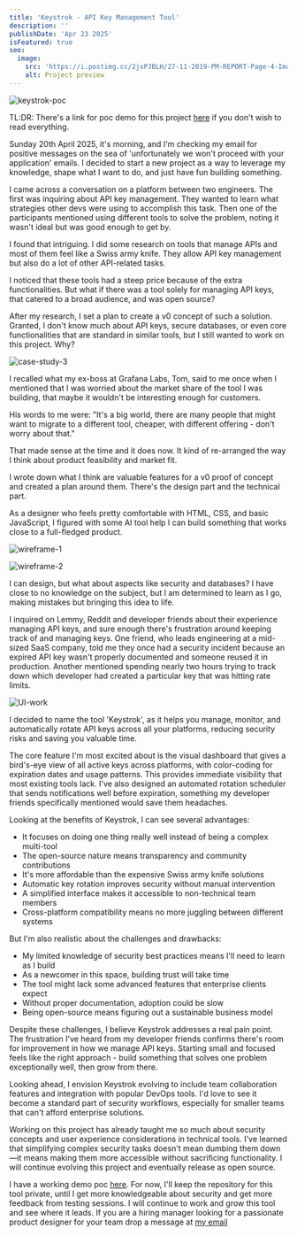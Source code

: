 ```yaml
---
title: 'Keystrok - API Key Management Tool'
description: ''
publishDate: 'Apr 23 2025'
isFeatured: true
seo:
  image:
    src: 'https://i.postimg.cc/2jxPJBLH/27-11-2019-PM-REPORT-Page-4-Image-0001.png'
    alt: Project preview
---
```


![keystrok-poc](https://i.postimg.cc/GtLGJstw/SCR-20250423-ogef.png)

TL:DR: There's a link for poc demo for this project <a href='https://kzml2vpd969s8644qckw.lite.vusercontent.net/'>here</a> if you don't wish to read everything.

Sunday 20th April 2025, it's morning, and I'm checking my email for positive messages on the sea of 'unfortunately we won't proceed with your application' emails. I decided to start a new project as a way to leverage my knowledge, shape what I want to do, and just have fun building something.

I came across a conversation on a platform between two engineers. The first was inquiring about API key management. They wanted to learn what strategies other devs were using to accomplish this task. Then one of the participants mentioned using different tools to solve the problem, noting it wasn't ideal but was good enough to get by.

I found that intriguing. I did some research on tools that manage APIs and most of them feel like a Swiss army knife. They allow API key management but also do a lot of other API-related tasks.

I noticed that these tools had a steep price because of the extra functionalities. But what if there was a tool solely for managing API keys, that catered to a broad audience, and was open source?

After my research, I set a plan to create a v0 concept of such a solution. Granted, I don't know much about API keys, secure databases, or even core functionalities that are standard in similar tools, but I still wanted to work on this project. Why?

![case-study-3](https://i.postimg.cc/jSYrkdsk/case-study-3.png)

I recalled what my ex-boss at Grafana Labs, Tom, said to me once when I mentioned that I was worried about the market share of the tool I was building, that maybe it wouldn't be interesting enough for customers.

His words to me were: "It's a big world, there are many people that might want to migrate to a different tool, cheaper, with different offering - don't worry about that."

That made sense at the time and it does now. It kind of re-arranged the way I think about product feasibility and market fit.

I wrote down what I think are valuable features for a v0 proof of concept and created a plan around them. There's the design part and the technical part.

As a designer who feels pretty comfortable with HTML, CSS, and basic JavaScript, I figured with some AI tool help I can build something that works close to a full-fledged product.

![wireframe-1](https://i.postimg.cc/K8dHjKMZ/case-study-2.png)

![wireframe-2](https://i.postimg.cc/rmZkh1mS/case-study-1.png)

I can design, but what about aspects like security and databases? I have close to no knowledge on the subject, but I am determined to learn as I go, making mistakes but bringing this idea to life.

I inquired on Lemmy, Reddit and developer friends about their experience managing API keys, and sure enough there's frustration around keeping track of and managing keys. One friend, who leads engineering at a mid-sized SaaS company, told me they once had a security incident because an expired API key wasn't properly documented and someone reused it in production. Another mentioned spending nearly two hours trying to track down which developer had created a particular key that was hitting rate limits.

![UI-work](https://i.postimg.cc/TPhTMNDK/SCR-20250423-ofmj.png)

I decided to name the tool 'Keystrok', as it helps you manage, monitor, and automatically rotate API keys across all your platforms, reducing security risks and saving you valuable time.

The core feature I'm most excited about is the visual dashboard that gives a bird's-eye view of all active keys across platforms, with color-coding for expiration dates and usage patterns. This provides immediate visibility that most existing tools lack. I've also designed an automated rotation scheduler that sends notifications well before expiration, something my developer friends specifically mentioned would save them headaches.

Looking at the benefits of Keystrok, I can see several advantages:
- It focuses on doing one thing really well instead of being a complex multi-tool
- The open-source nature means transparency and community contributions
- It's more affordable than the expensive Swiss army knife solutions
- Automatic key rotation improves security without manual intervention
- A simplified interface makes it accessible to non-technical team members
- Cross-platform compatibility means no more juggling between different systems

But I'm also realistic about the challenges and drawbacks:
- My limited knowledge of security best practices means I'll need to learn as I build
- As a newcomer in this space, building trust will take time
- The tool might lack some advanced features that enterprise clients expect
- Without proper documentation, adoption could be slow
- Being open-source means figuring out a sustainable business model

Despite these challenges, I believe Keystrok addresses a real pain point. The frustration I've heard from my developer friends confirms there's room for improvement in how we manage API keys. Starting small and focused feels like the right approach - build something that solves one problem exceptionally well, then grow from there.

Looking ahead, I envision Keystrok evolving to include team collaboration features and integration with popular DevOps tools. I'd love to see it become a standard part of security workflows, especially for smaller teams that can't afford enterprise solutions.

Working on this project has already taught me so much about security concepts and user experience considerations in technical tools. I've learned that simplifying complex security tasks doesn't mean dumbing them down—it means making them more accessible without sacrificing functionality. I will continue evolving this project and eventually release as open source.

I have a working demo poc <a href='https://kzml2vpd969s8644qckw.lite.vusercontent.net/'>here</a>. For now, I'll keep the repository for this tool private, until I get more knowledgeable about security and get more feedback from testing sessions. I will continue to work and grow this tool and see where it leads. If you are a hiring manager looking for a passionate product designer for your team drop a message at [my email](mailto:aosparesdetres@gmail.com)
